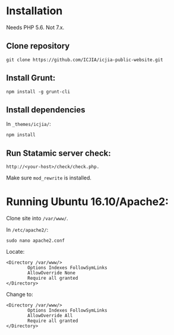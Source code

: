 # Installation

Needs PHP 5.6. Not 7.x.

## Clone repository

```
git clone https://github.com/ICJIA/icjia-public-website.git
```

## Install Grunt:

```
npm install -g grunt-cli
```

## Install dependencies

In  ```_themes/icjia/```:

```
npm install
```

## Run Statamic server check:

```
http://<your-host>/check/check.php.
```

Make sure ```mod_rewrite``` is installed.

# Running Ubuntu 16.10/Apache2:

Clone site into ```/var/www/```.

In ```/etc/apache2/```:

```sudo nano apache2.conf```

Locate:

```
<Directory /var/www/>
        Options Indexes FollowSymLinks
        AllowOverride None
        Require all granted
</Directory>
```

Change to:

```
<Directory /var/www/>
        Options Indexes FollowSymLinks
        AllowOverride All
        Require all granted
</Directory>
```
